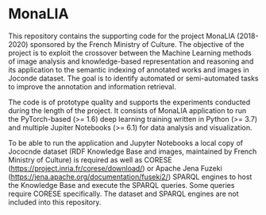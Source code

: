 # MonaLIA

This repository contains the supporting code for the project MonaLIA (2018-2020) sponsored by the French Ministry of Culture. The objective of the project is to exploit the crossover between the Machine Learning methods of image analysis and knowledge-based representation and reasoning and its application to the semantic indexing of annotated works and images in Joconde dataset. The goal is to identify automated or semi-automated tasks to improve the annotation and information retrieval.

The code is of prototype quality and supports the experiments conducted during the length of the project. It consists of MonaLIA application to run the PyTorch-based (>= 1.6) deep learning training written in Python (>= 3.7) and multiple Jupiter Notebooks (>= 6.1) for data analysis and visualization.

To be able to run the application and Jupyter Notebooks a local copy of Jococnde dataset (RDF Knowledge Base and images, maintained by French Ministry of Culture) is required as well as CORESE (https://project.inria.fr/corese/download/) or Apache Jena Fuzeki (https://jena.apache.org/documentation/fuseki2/) SPARQL engines to host the Knowledge Base and execute the SPARQL queries. Some queries require CORESE specifically. The dataset and SPARQL engines are not included into this repository.

